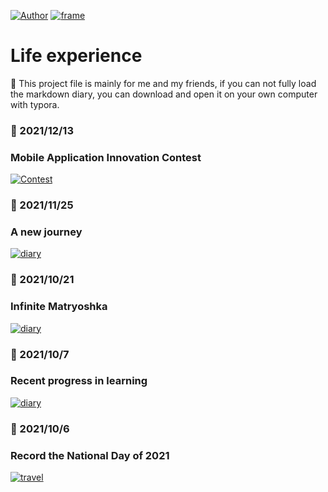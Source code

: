 [![Author](https://img.shields.io/badge/Author-ChuanyangChen-red.svg "Author")](https://github.com/Ulrich2003 "Author")
[![frame](https://img.shields.io/badge/frame-markdown-green.svg "frame")](https://github.com/Ulrich2003 "frame")

# Life experience

📝 This project file is mainly for me and my friends, if you can not fully load the markdown diary, you can download and open it on your own computer with typora.

### 📅 2021/12/13
### Mobile Application Innovation Contest
[![Contest](https://img.shields.io/badge/Contest-ClickToEnter-green.svg "Contest")](https://ulrich2003.github.io/mylife/Record_an_ios_front_end_project_2021_12_12.html "diary")

### 📅 2021/11/25
### A new journey
[![diary](https://img.shields.io/badge/diary-ClickToEnter-yellow.svg "diary")](https://ulrich2003.github.io/mylife/EMO2021_11_25.html "diary")

### 📅 2021/10/21
### Infinite Matryoshka
[![diary](https://img.shields.io/badge/diary-ClickToEnter-yellow.svg "diary")](https://ulrich2003.github.io/mylife/InfiniteMatryoshka2021_10_21.html "diary")

### 📅 2021/10/7
### Recent progress in learning
[![diary](https://img.shields.io/badge/diary-ClickToEnter-yellow.svg "diary")](https://ulrich2003.github.io/mylife/Recentprogressinlearning2021107.html "diary")

### 📅 2021/10/6
### Record the National Day of 2021
[![travel](https://img.shields.io/badge/travel-ClickToEnter-blue.svg "travel")](https://ulrich2003.github.io/mylife/RecordtheNationalDayof2021.html "travel")
